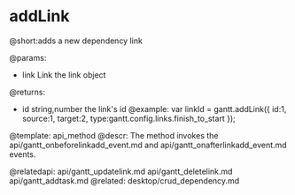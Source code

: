addLink
=============
@short:adds a new dependency link
	

@params:
- link	Link 	the link object

@returns:
- id	string,number	the link's id
@example:
var linkId = gantt.addLink({
	id:1,
    source:1,
    target:2,
    type:gantt.config.links.finish_to_start
});

@template:	api_method
@descr:
The method invokes the api/gantt_onbeforelinkadd_event.md and api/gantt_onafterlinkadd_event.md events.

@relatedapi:
    api/gantt_updatelink.md
    api/gantt_deletelink.md
	api/gantt_addtask.md
@related:
	desktop/crud_dependency.md

	
